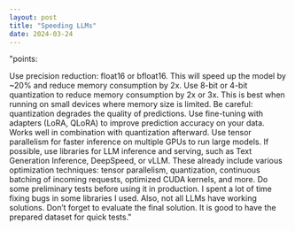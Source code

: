 ```yaml
---
layout: post
title: "Speeding LLMs"
date: 2024-03-24
---
```


"points:

Use precision reduction: float16 or bfloat16. This will speed up the model by ~20% and reduce memory consumption by 2x. Use 8-bit or 4-bit quantization to reduce memory consumption by 2x or 3x. This is best when running on small devices where memory size is limited. Be careful: quantization degrades the quality of predictions. Use fine-tuning with adapters (LoRA, QLoRA) to improve prediction accuracy on your data. Works well in combination with quantization afterward. Use tensor parallelism for faster inference on multiple GPUs to run large models. If possible, use libraries for LLM inference and serving, such as Text Generation Inference, DeepSpeed, or vLLM. These already include various optimization techniques: tensor parallelism, quantization, continuous batching of incoming requests, optimized CUDA kernels, and more. Do some preliminary tests before using it in production. I spent a lot of time fixing bugs in some libraries I used. Also, not all LLMs have working solutions. Don’t forget to evaluate the final solution. It is good to have the prepared dataset for quick tests."
